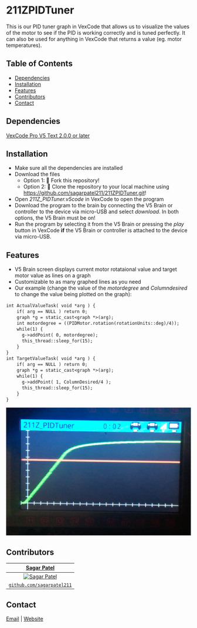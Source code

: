 # 211ZPIDTuner
This is our PID tuner graph in VexCode that allows us to visualize the values of the motor to see if the PID is working correctly and is tuned perfectly. It can also be used for anything in VexCode that returns a value (eg. motor temperatures).


## Table of Contents
* [Dependencies](#dependencies)
* [Installation](#installation)
* [Features](#features)
* [Contributors](#contributors)
* [Contact](#contact)


## Dependencies
[VexCode Pro V5 Text 2.0.0 or later](https://www.vexrobotics.com/vexcode-download)


## Installation
* Make sure all the dependencies are installed
* Download the files
  * Option 1: 🍴 Fork this repository!
  * Option 2: 🧪 Clone the repository to your local machine using https://github.com/sagarpatel211/211ZPIDTuner.git!
* Open *211Z_PIDTuner.v5code* in VexCode to open the program
* Download the program to the brain by connecting the V5 Brain or controller to the device via micro-USB and select *download*. In both options, the V5 Brain must be on!
* Run the program by selecting it from the V5 Brain or pressing the *play* button in VexCode **if** the V5 Brain or controller is attached to the device via micro-USB.


## Features
* V5 Brain screen displays current motor rotataional value and target motor value as lines on a graph
* Customizable to as many graphed lines as you need
* Our example (change the value of the *motordegree* and *Columndesired* to change the value being plotted on the graph):
```
int ActualValueTask( void *arg ) {
    if( arg == NULL ) return 0;
    graph *g = static_cast<graph *>(arg);
    int motordegree = ((PIDMotor.rotation(rotationUnits::deg)/4));
    while(1) {
      g->addPoint( 0, motordegree);
      this_thread::sleep_for(15);
    }
}
int TargetValueTask( void *arg ) {
    if( arg == NULL ) return 0;
    graph *g = static_cast<graph *>(arg);
    while(1) {
      g->addPoint( 1, ColumnDesired/4 );
      this_thread::sleep_for(15);
    }
}
```
![GitHub Logo](https://github.com/sagarpatel211/211ZPIDTuner/blob/master/Example%20PID%20Graph%20Image.png)


## Contributors
| <a href="https://github.com/sagarpatel211" target="_blank">**Sagar Patel**</a> |
| :---: |
| [![Sagar Patel](https://avatars1.githubusercontent.com/u/34544263?s=200)](https://github.com/sagarpatel211)    |
| <a href="https://github.com/sagarpatel211" target="_blank">`github.com/sagarpatel211`</a> |


## Contact
[Email](mailto:patelsag@students.dsbn.org) | [Website](https://sagarpatel211.github.io/)
